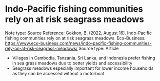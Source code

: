 # Indo-Pacific fishing communities rely on at risk seagrass meadows

Note type: Source
Reference: Gokkon, B. (2022, August 16). Indo-Pacific fishing communities rely on at risk seagrass meadows. Eco-Business. https://www.eco-business.com/news/indo-pacific-fishing-communities-rely-on-at-risk-seagrass-meadows/
Source type: Article

- Villages in Cambodia, Tanzania, Sri Lanka, and Indonesia prefer fishing in sea grass meadows due to better yields and accessibility
- Seagrass meadows especially important for lower income households as they can be accessed without a motorboat